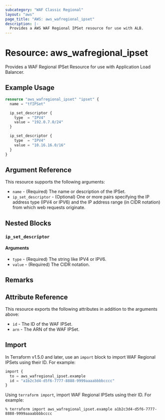 ```yaml
---
subcategory: "WAF Classic Regional"
layout: "aws"
page_title: "AWS: aws_wafregional_ipset"
description: |-
  Provides a AWS WAF Regional IPSet resource for use with ALB.
---
```


# Resource: aws_wafregional_ipset

Provides a WAF Regional IPSet Resource for use with Application Load Balancer.

## Example Usage

```terraform
resource "aws_wafregional_ipset" "ipset" {
  name = "tfIPSet"

  ip_set_descriptor {
    type  = "IPV4"
    value = "192.0.7.0/24"
  }

  ip_set_descriptor {
    type  = "IPV4"
    value = "10.16.16.0/16"
  }
}
```

## Argument Reference

This resource supports the following arguments:

* `name` - (Required) The name or description of the IPSet.
* `ip_set_descriptor` - (Optional) One or more pairs specifying the IP address type (IPV4 or IPV6) and the IP address range (in CIDR notation) from which web requests originate.

## Nested Blocks

### `ip_set_descriptor`

#### Arguments

* `type` - (Required) The string like IPV4 or IPV6.
* `value` - (Required) The CIDR notation.

## Remarks

## Attribute Reference

This resource exports the following attributes in addition to the arguments above:

* `id` - The ID of the WAF IPSet.
* `arn` - The ARN of the WAF IPSet.

## Import

In Terraform v1.5.0 and later, use an `import` block to import WAF Regional IPSets using their ID. For example:

```terraform
import {
  to = aws_wafregional_ipset.example
  id = "a1b2c3d4-d5f6-7777-8888-9999aaaabbbbcccc"
}
```

Using `terraform import`, import WAF Regional IPSets using their ID. For example:

```console
% terraform import aws_wafregional_ipset.example a1b2c3d4-d5f6-7777-8888-9999aaaabbbbcccc
```
